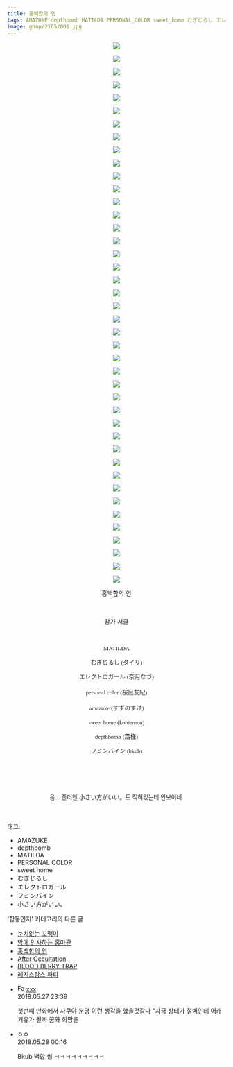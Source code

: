 ```yaml
---
title: 홍백합의 연
tags: AMAZUKE depthbomb MATILDA PERSONAL_COLOR sweet_home むぎじるし エレクトロガール フミンバイン 小さい方がいい。 합동인지
image: ghap/2165/001.jpg
---
```

<div class="article">
<p style="text-align: center; clear: none; float: none;"><img src="{{ site.nasurl }}/ghap/2165/001.jpg"/></p>
<p style="text-align: center; clear: none; float: none;"><img src="{{ site.nasurl }}/ghap/2165/002.jpg"/></p>
<p style="text-align: center; clear: none; float: none;"><img src="{{ site.nasurl }}/ghap/2165/003.jpg"/></p>
<p style="text-align: center; clear: none; float: none;"><img src="{{ site.nasurl }}/ghap/2165/004.jpg"/></p>
<p style="text-align: center; clear: none; float: none;"><img src="{{ site.nasurl }}/ghap/2165/005.jpg"/></p>
<p style="text-align: center; clear: none; float: none;"><img src="{{ site.nasurl }}/ghap/2165/006.jpg"/></p>
<p style="text-align: center; clear: none; float: none;"><img src="{{ site.nasurl }}/ghap/2165/007.jpg"/></p>
<p style="text-align: center; clear: none; float: none;"><img src="{{ site.nasurl }}/ghap/2165/008.jpg"/></p>
<p style="text-align: center; clear: none; float: none;"><img src="{{ site.nasurl }}/ghap/2165/009.jpg"/></p>
<p style="text-align: center; clear: none; float: none;"><img src="{{ site.nasurl }}/ghap/2165/010.jpg"/></p>
<p style="text-align: center; clear: none; float: none;"><img src="{{ site.nasurl }}/ghap/2165/011.jpg"/></p>
<p style="text-align: center; clear: none; float: none;"><img src="{{ site.nasurl }}/ghap/2165/012.jpg"/></p>
<p style="text-align: center; clear: none; float: none;"><img src="{{ site.nasurl }}/ghap/2165/013.jpg"/></p>
<p style="text-align: center; clear: none; float: none;"><img src="{{ site.nasurl }}/ghap/2165/014.jpg"/></p>
<p style="text-align: center; clear: none; float: none;"><img src="{{ site.nasurl }}/ghap/2165/015.jpg"/></p>
<p style="text-align: center; clear: none; float: none;"><img src="{{ site.nasurl }}/ghap/2165/016.jpg"/></p>
<p style="text-align: center; clear: none; float: none;"><img src="{{ site.nasurl }}/ghap/2165/017.jpg"/></p>
<p style="text-align: center; clear: none; float: none;"><img src="{{ site.nasurl }}/ghap/2165/018.jpg"/></p>
<p style="text-align: center; clear: none; float: none;"><img src="{{ site.nasurl }}/ghap/2165/019.jpg"/></p>
<p style="text-align: center; clear: none; float: none;"><img src="{{ site.nasurl }}/ghap/2165/020.jpg"/></p>
<p style="text-align: center; clear: none; float: none;"><img src="{{ site.nasurl }}/ghap/2165/021.jpg"/></p>
<p style="text-align: center; clear: none; float: none;"><img src="{{ site.nasurl }}/ghap/2165/022.jpg"/></p>
<p style="text-align: center; clear: none; float: none;"><img src="{{ site.nasurl }}/ghap/2165/023.jpg"/></p>
<p style="text-align: center; clear: none; float: none;"><img src="{{ site.nasurl }}/ghap/2165/024.jpg"/></p>
<p style="text-align: center; clear: none; float: none;"><img src="{{ site.nasurl }}/ghap/2165/025.jpg"/></p>
<p style="text-align: center; clear: none; float: none;"><img src="{{ site.nasurl }}/ghap/2165/026.jpg"/></p>
<p style="text-align: center; clear: none; float: none;"><img src="{{ site.nasurl }}/ghap/2165/027.jpg"/></p>
<p style="text-align: center; clear: none; float: none;"><img src="{{ site.nasurl }}/ghap/2165/028.jpg"/></p>
<p style="text-align: center; clear: none; float: none;"><img src="{{ site.nasurl }}/ghap/2165/029.jpg"/></p>
<p style="text-align: center; clear: none; float: none;"><img src="{{ site.nasurl }}/ghap/2165/030.jpg"/></p>
<p style="text-align: center; clear: none; float: none;"><img src="{{ site.nasurl }}/ghap/2165/031.jpg"/></p>
<p style="text-align: center; clear: none; float: none;"><img src="{{ site.nasurl }}/ghap/2165/032.jpg"/></p>
<p style="text-align: center; clear: none; float: none;"><img src="{{ site.nasurl }}/ghap/2165/033.jpg"/></p>
<p style="text-align: center; clear: none; float: none;"><img src="{{ site.nasurl }}/ghap/2165/034.jpg"/></p>
<p style="text-align: center; clear: none; float: none;"><img src="{{ site.nasurl }}/ghap/2165/035.jpg"/></p>
<p style="text-align: center; clear: none; float: none;"><img src="{{ site.nasurl }}/ghap/2165/036.jpg"/></p>
<p style="text-align: center; clear: none; float: none;"><img src="{{ site.nasurl }}/ghap/2165/037.jpg"/></p>
<p style="text-align: center; clear: none; float: none;"><img src="{{ site.nasurl }}/ghap/2165/038.jpg"/></p>
<p style="text-align: center; clear: none; float: none;"><img src="{{ site.nasurl }}/ghap/2165/039.jpg"/></p>
<p style="text-align: center; clear: none; float: none;"><img src="{{ site.nasurl }}/ghap/2165/040.jpg"/></p>
<p style="text-align: center; clear: none; float: none;"><img src="{{ site.nasurl }}/ghap/2165/041.jpg"/></p>
<p style="text-align: center; clear: none; float: none;"><img src="{{ site.nasurl }}/ghap/2165/042.jpg"/></p>
<p style="text-align: center; clear: none; float: none;">홍백합의 연</p>
<p style="text-align: center; clear: none; float: none;"><br/></p>
<p style="text-align: center; clear: none; float: none;">참가 서클</p>
<p style="text-align: center; clear: none; float: none;"><br/></p>
<p style="text-align: center; clear: none; float: none;"><span style="font-family: Gulim, 굴림; font-size: 10pt;">MATILDA</span></p>
<p style="text-align: center; clear: none; float: none;"><span style="font-family: Gulim, 굴림; font-size: 10pt;">むぎじるし (タイリ)</span></p>
<p style="text-align: center; clear: none; float: none;"><font color="#333333" face="Hiragino Kaku Gothic Pro, ヒラギノ角ゴ Pro W3, ＭＳ Ｐゴシック, sans-serif" size="2"><span style="line-height: 21.76px; font-family: Gulim, 굴림; font-size: 10pt;">エレクトロガール (</span></font><span style="color: rgb(51, 51, 51); font-family: Gulim, 굴림; font-size: 10pt; line-height: 21.76px;">奈月なづ)</span></p>
<p style="text-align: center; clear: none; float: none;"><font color="#333333" face="Hiragino Kaku Gothic Pro, ヒラギノ角ゴ Pro W3, ＭＳ Ｐゴシック, sans-serif" size="2"><span style="line-height: 21.76px;"><span style="font-family: Gulim, 굴림; font-size: 10pt;">personal color (</span><span style="font-family: Gulim, 굴림; font-size: 10pt;">桜庭友紀)</span></span></font></p>
<p style="text-align: center; clear: none; float: none;"><font color="#333333" face="Hiragino Kaku Gothic Pro, ヒラギノ角ゴ Pro W3, ＭＳ Ｐゴシック, sans-serif" size="2"><span style="line-height: 21.76px;"><span style="font-family: Gulim, 굴림; font-size: 10pt;">amazuke (</span><span style="font-family: Gulim, 굴림; font-size: 10pt;">すずのすけ)</span></span></font></p>
<p style="text-align: center; clear: none; float: none;"><span style="font-family: Gulim, 굴림; font-size: 10pt;">sweet home (kobiemon)</span></p>
<p style="text-align: center; clear: none; float: none;"><span style="font-family: Gulim, 굴림; font-size: 10pt;">depthbomb (霜様)</span></p>
<p style="text-align: center; clear: none; float: none;"><span style="color: rgb(51, 51, 51); font-family: Gulim, 굴림; font-size: 10pt; line-height: 21.76px;">フミンバイン (bku</span><span style="color: rgb(51, 51, 51); font-family: Gulim, 굴림; font-size: 10pt; line-height: 21.76px;">b)</span></p>
<p style="text-align: center; clear: none; float: none;"><span style="color: rgb(51, 51, 51); font-family: Gulim, 굴림; font-size: 10pt; line-height: 21.76px;"><br/></span></p>
<p style="text-align: center; clear: none; float: none;"><span style="color: rgb(51, 51, 51); font-family: Gulim, 굴림; font-size: 10pt; line-height: 21.76px;"><br/></span></p>
<p style="text-align: center; clear: none; float: none;"><font color="#333333"><span style="font-size: 13.3333px; line-height: 21.76px;">음... 폴더엔 </span></font><span style="font-size: 13.3333px;">小さい方がいい。도 적혀있는데 안보이네.</span></p>
<p><br/></p>
</div><div class="tagTrail">
<p>태그: </p>
<ul>
<li>AMAZUKE</li>
<li>depthbomb</li>
<li>MATILDA</li>
<li>PERSONAL COLOR</li>
<li>sweet home</li>
<li>むぎじるし</li>
<li>エレクトロガール</li>
<li>フミンバイン</li>
<li>小さい方がいい。</li>
</ul>
</div><div class="another">
<p>'합동인지' 카테고리의 다른 글</p>
<ul>
<li><a href="/2016-09-18-ghap_2210">눈치없는 꼬맹이</a></li>
<li><a href="/2016-09-17-ghap_2188">밤에 인사하는 홍마관</a></li>
<li><a href="/2016-09-14-ghap_2165">홍백합의 연</a></li>
<li><a href="/2016-09-12-ghap_2143">After Occultation</a></li>
<li><a href="/2016-09-11-ghap_2124">BLOOD BERRY TRAP</a></li>
<li><a href="/2016-09-11-ghap_2101">레지스탕스 파티</a></li>
</ul>
</div><div class="cb_module cb_fluid">
<div class="cb_wrt cb_profile">
<div class="comment">
<ul>
<li class="cb_thumb_off" id="comment15262712">
<div class="cb_comment_area">
<div class="cb_info_area">
<div class="cb_section">
<span class="cb_nick_name"><img alt="Favicon of http://qksxodid12@naver.com" height="16" onerror="this.onerror=null;this.parentNode.removeChild(this)" src="http://naver.com/favicon.ico" width="16"/> <a href="http://qksxodid12@naver.com" onclick="return openLinkInNewWindow(this)">xxx</a></span>
</div>
<div class="cb_section">
<span class="cb_date">2018.05.27 23:39 </span>
</div>
</div>
<div class="cb_dsc_comment">
<p class="cb_dsc">
											첫번째 만화에서 사쿠야 분명 이런 생각을 했을것같다 "지금 상태가 절벽인데 어캐 거유가 될까 꿈와 희망을 
										</p>
</div>
</div></li>
<li class="cb_thumb_off" id="comment15262725">
<div class="cb_comment_area">
<div class="cb_info_area">
<div class="cb_section">
<span class="cb_nick_name">ㅇㅇ</span>
</div>
<div class="cb_section">
<span class="cb_date">2018.05.28 00:16 </span>
</div>
</div>
<div class="cb_dsc_comment">
<p class="cb_dsc">
											Bkub 백합 씹 ㅋㅋㅋㅋㅋㅋㅋㅋㅋ
										</p>
</div>
</div></li>
</ul>
</div>
</div><!-- commentList close -->
</div>